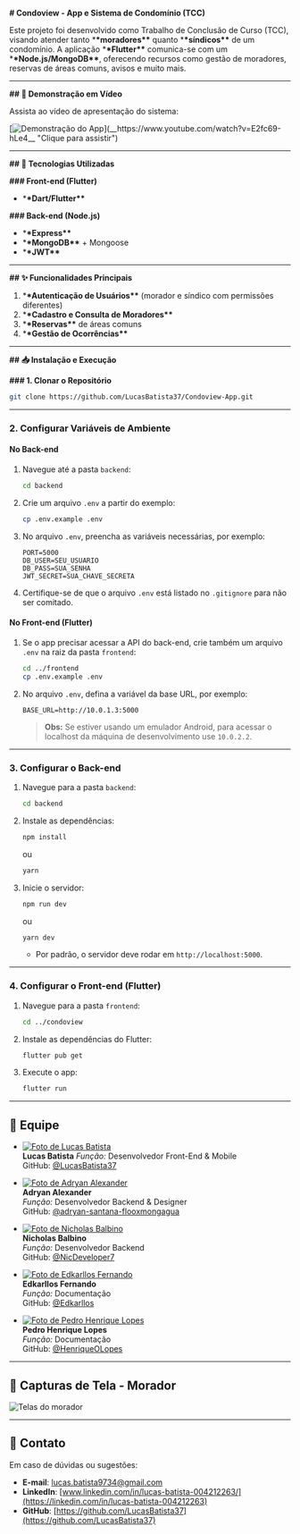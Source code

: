 **# Condoview - App e Sistema de Condomínio (TCC)**

Este projeto foi desenvolvido como Trabalho de Conclusão de Curso (TCC), visando atender tanto \***\*moradores\*\*** quanto \***\*síndicos\*\*** de um condomínio. A aplicação \***\*Flutter\*\*** comunica-se com um \***\*Node.js/MongoDB\*\***, oferecendo recursos como gestão de moradores, reservas de áreas comuns, avisos e muito mais.

---

**## :movie_camera: Demonstração em Vídeo**

Assista ao vídeo de apresentação do sistema:

[![Demonstração do App](__https://i9.ytimg.com/vi_webp/E2fc69-hLe4/mqdefault.webp?v=67c7920f&sqp=CNSlnr4G&rs=AOn4CLCPND9BDnGDWQjafbwudCSK2q79IQ__)](__https://www.youtube.com/watch?v=E2fc69-hLe4__ "Clique para assistir")

---

**## :wrench: Tecnologias Utilizadas**

**### Front-end (Flutter)**

- \***\*Dart/Flutter\*\***

**### Back-end (Node.js)**

- \***\*Express\*\***
- \***\*MongoDB\*\*** + Mongoose
- \***\*JWT\*\***

---

**## :sparkles: Funcionalidades Principais**

1. \***\*Autenticação de Usuários\*\***
   (morador e síndico com permissões diferentes)
2. \***\*Cadastro e Consulta de Moradores\*\***
3. \***\*Reservas\*\*** de áreas comuns
4. \***\*Gestão de Ocorrências\*\***

---

**## :inbox_tray: Instalação e Execução**

**### 1. Clonar o Repositório**

```bash
git clone https://github.com/LucasBatista37/Condoview-App.git
```

---

### 2. Configurar Variáveis de Ambiente

#### No Back-end

1.  Navegue até a pasta `backend`:

    ```bash
    cd backend
    ```

2.  Crie um arquivo `.env` a partir do exemplo:

    ```bash
    cp .env.example .env
    ```

3.  No arquivo `.env`, preencha as variáveis necessárias, por exemplo:

    ```env
    PORT=5000
    DB_USER=SEU_USUARIO
    DB_PASS=SUA_SENHA
    JWT_SECRET=SUA_CHAVE_SECRETA
    ```

4.  Certifique-se de que o arquivo `.env` está listado no `.gitignore` para não ser comitado.

#### No Front-end (Flutter)

1.  Se o app precisar acessar a API do back-end, crie também um arquivo `.env` na raiz da pasta `frontend`:

    ```bash
    cd ../frontend
    cp .env.example .env
    ```

2.  No arquivo `.env`, defina a variável da base URL, por exemplo:

    ```env
    BASE_URL=http://10.0.1.3:5000
    ```

    > **Obs:** Se estiver usando um emulador Android, para acessar o localhost da máquina de desenvolvimento use `10.0.2.2`.

---

### 3. Configurar o Back-end

1.  Navegue para a pasta `backend`:

    ```bash
    cd backend
    ```

2.  Instale as dependências:

    ```bash
    npm install
    ```

    ou

    ```bash
    yarn
    ```

3.  Inicie o servidor:

    ```bash
    npm run dev
    ```

    ou

    ```bash
    yarn dev
    ```

    - Por padrão, o servidor deve rodar em `http://localhost:5000`.

---

### 4. Configurar o Front-end (Flutter)

1.  Navegue para a pasta `frontend`:

    ```bash
    cd ../condoview
    ```

2.  Instale as dependências do Flutter:

    ```bash
    flutter pub get
    ```

3.  Execute o app:

    ```bash
    flutter run
    ```

---

## :handshake: Equipe

- [![Foto de Lucas Batista](https://github.com/LucasBatista37.png?size=100)](https://github.com/LucasBatista37)  
  **Lucas Batista**
  _Função:_ Desenvolvedor Front-End & Mobile  
  GitHub: [@LucasBatista37](https://github.com/LucasBatista37)

- [![Foto de Adryan Alexander](https://github.com/adryan-santana-flooxmongagua.png?size=100)](https://github.com/adryan-santana-flooxmongagua)  
  **Adryan Alexander**  
  _Função:_ Desenvolvedor Backend & Designer  
  GitHub: [@adryan-santana-flooxmongagua](https://github.com/adryan-santana-flooxmongagua)

- [![Foto de Nicholas Balbino](https://github.com/NicDeveloper7.png?size=100)](https://github.com/NicDeveloper7)  
  **Nicholas Balbino**  
  _Função:_ Desenvolvedor Backend  
  GitHub: [@NicDeveloper7](https://github.com/NicDeveloper7)

- [![Foto de Edkarllos Fernando](https://github.com/Edkarllos.png?size=100)](https://github.com/Edkarllos)  
  **Edkarllos Fernando**  
  _Função:_ Documentação  
  GitHub: [@Edkarllos](https://github.com/Edkarllos)

- [![Foto de Pedro Henrique Lopes](https://github.com/HenriqueOLopes.png?size=100)](https://github.com/HenriqueOLopes)  
  **Pedro Henrique Lopes**  
  _Função:_ Documentação  
  GitHub: [@HenriqueOLopes](https://github.com/HenriqueOLopes)

---

## :movie_camera: Capturas de Tela - Morador

![Telas do morador](./condoview/assets/images/morador.jpg)

---

## :wave: Contato

Em caso de dúvidas ou sugestões:

- **E-mail**: [lucas.batista9734@gmail.com](mailto:lucas.batista9734@gmail.com)
- **LinkedIn**: [www.linkedin.com/in/lucas-batista-004212263/](https://linkedin.com/in/lucas-batista-004212263)
- **GitHub**: [https://github.com/LucasBatista37](https://github.com/LucasBatista37)
